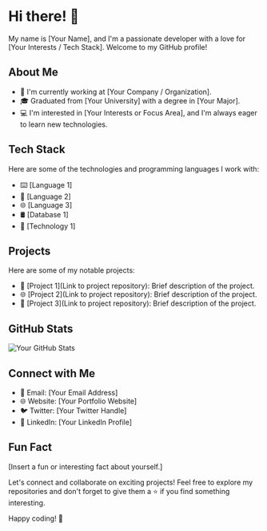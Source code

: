 # Hi there! 👋

My name is [Your Name], and I'm a passionate developer with a love for [Your Interests / Tech Stack]. Welcome to my GitHub profile!

## About Me

- 🏢 I'm currently working at [Your Company / Organization].
- 🎓 Graduated from [Your University] with a degree in [Your Major].
- 💻 I'm interested in [Your Interests or Focus Area], and I'm always eager to learn new technologies.

## Tech Stack

Here are some of the technologies and programming languages I work with:

- ⌨️ [Language 1]
- 🚀 [Language 2]
- 🌐 [Language 3]
- 🛢️ [Database 1]
- 🌱 [Technology 1]

## Projects

Here are some of my notable projects:

- 🚀 [Project 1](Link to project repository): Brief description of the project.
- 🌐 [Project 2](Link to project repository): Brief description of the project.
- 🌱 [Project 3](Link to project repository): Brief description of the project.

## GitHub Stats

![Your GitHub Stats](https://github-readme-stats.vercel.app/api?username=YourUsername&show_icons=true&theme=dark)

## Connect with Me

- 📧 Email: [Your Email Address]
- 🌐 Website: [Your Portfolio Website]
- 🐦 Twitter: [Your Twitter Handle]
- 💼 LinkedIn: [Your LinkedIn Profile]

## Fun Fact

[Insert a fun or interesting fact about yourself.]

Let's connect and collaborate on exciting projects! Feel free to explore my repositories and don't forget to give them a ⭐️ if you find something interesting.

Happy coding! 🚀
